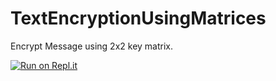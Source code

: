 # TextEncryptionUsingMatrices
Encrypt Message using 2x2 key matrix.

[![Run on Repl.it](https://repl.it/badge/github/danielzelfo/TextEncryptionUsingMatrices)](https://repl.it/github/danielzelfo/TextEncryptionUsingMatrices)